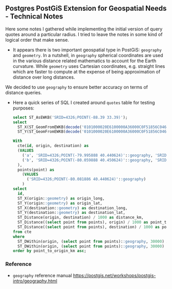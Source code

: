 ## Postgres PostGiS Extension for Geospatial Needs - Technical Notes

Here some notes I gathered while implementing the initial version of query quotes around a particular radius. I tried to leave the notes in some kind of logical order that make sense.

- It appears there is two important geospatial type in PostGiS: `geography` and `geometry`. In a nutshell, in `geography` spherical coordinates are used in the various distance related mathematics to account for the Earth curvature. While `geometry` uses Cartesian coordinates, e.g. straight lines which are faster to compute at the expense of being approximation of distance over long distances.

 We decided to use `geography` to ensure better accuracy on terms of distance queries.

- Here a quick series of SQL I created around `quotes` table for testing purposes:

  ```sql
  select ST_AsEWKB('SRID=4326;POINT(-88.39 33.39)');
  select
    ST_X(ST_GeomFromEWKB(decode('0101000020E6100000A36000C0F51856C046C10080EBB14040', 'hex'))) as longitude,
    ST_Y(ST_GeomFromEWKB(decode('0101000020E6100000A36000C0F51856C046C10080EBB14040', 'hex'))) as latitude;

  With
    cte(id, origin, destination) as
    (VALUES
      ('a', 'SRID=4326;POINT(-79.995888 40.440624)'::geography, 'SRID=4326;POINT(-79.995888 40.440624)'::geography),
      ('b', 'SRID=4326;POINT(-80.059888 40.450624)'::geography, 'SRID=4326;POINT(-79.996888 40.441624)'::geography)
    ),
    points(point) as
      (VALUES
        ('SRID=4326;POINT(-80.081886 40.440624)'::geography)
      )
  select
    id,
    ST_X(origin::geometry) as origin_long,
    ST_Y(origin::geometry) as origin_lat,
    ST_X(destination::geometry) as destination_long,
    ST_Y(destination::geometry) as destination_lat,
    ST_Distance(origin, destination) / 1000 as distance_km,
    ST_Distance((select point from points), origin) / 1000 as point_to_origin_km,
    ST_Distance((select point from points), destination) / 1000 as point_to_destination_km
  from cte
  where
    ST_DWithin(origin, (select point from points)::geography, 30000) AND
    ST_DWithin(origin, (select point from points)::geography, 30000)
  order by point_to_origin_km asc;
  ```

### Reference

- `geography` reference manual https://postgis.net/workshops/postgis-intro/geography.html